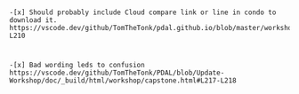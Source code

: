 
#
    -[x] Should probably include Cloud compare link or line in condo to download it.
    https://vscode.dev/github/TomTheTonk/pdal.github.io/blob/master/workshop/exercises/analysis/meshing/meshing.html#L209-L210


#
    -[x] Bad wording leds to confusion https://vscode.dev/github/TomTheTonk/PDAL/blob/Update-Workshop/doc/_build/html/workshop/capstone.html#L217-L218


